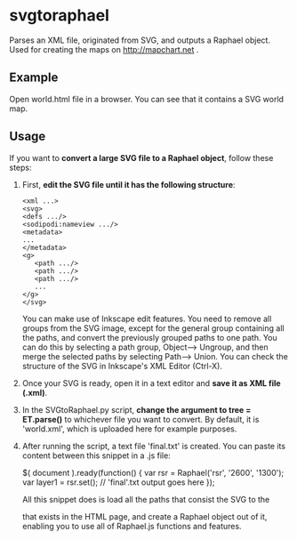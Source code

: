 # svgtoraphael
Parses an XML file, originated from SVG, and outputs a Raphael object. Used for creating the maps on http://mapchart.net .

## Example
Open world.html file in a browser. You can see that it contains a SVG world map. 

## Usage

If you want to **convert a large SVG file to a Raphael object**, follow these steps:

1. First, **edit the SVG file until it has the following structure**:
	```
	<xml ...>
   	<svg>
   	<defs .../>
   	<sodipodi:nameview .../>
   	<metadata>
   	...
   	</metadata>
   	<g>
       <path .../>
       <path .../>
       <path .../>
       ...
    </g>
    </svg>
    ```
	You can make use of Inkscape edit features. You need to remove all groups from the SVG image, except for the general group containing all the paths, and convert the previously grouped paths to one path. You can do this by selecting a path group, Object--> Ungroup, and then merge the selected paths by selecting Path--> Union. You can check the structure of the SVG in Inkscape's XML Editor (Ctrl-X).

2. Once your SVG is ready, open it in a text editor and **save it as XML file (.xml)**.

3. In the SVGtoRaphael.py script, **change the argument to tree = ET.parse()** to whichever file you want to convert. By default, it is 'world.xml', which is uploaded here for example purposes. 

4. After running the script, a text file 'final.txt' is created. You can paste its content between this snippet in a .js file:

	$( document ).ready(function() {
		var rsr = Raphael('rsr', '2600', '1300'); var layer1 = rsr.set();
		// 'final'.txt output goes here
	});

	All this snippet does is load all the paths that consist the SVG to the <div id="rsr"> that exists in the HTML page, and create a Raphael object out of it, enabling you to use all of Raphael.js functions and features.

